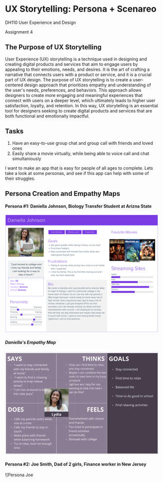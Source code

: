 # UX Storytelling: Persona + Scenareo
DH110 User Experience and Design

Assignment 4

## The Purpose of UX Storytelling
User Experience (UX) storytelling is a technique used in designing and creating digital products and services that aim to engage users by appealing to their emotions, needs, and desires. It is the art of crafting a narrative that connects users with a product or service, and it is a crucial part of UX design.
The purpose of UX storytelling is to create a user-centered design approach that prioritizes empathy and understanding of the user's needs, preferences, and behaviors. This approach allows designers to create more engaging and meaningful experiences that connect with users on a deeper level, which ultimately leads to higher user satisfaction, loyalty, and retention. In this way, UX storytelling is an essential tool for designers seeking to create digital products and services that are both functional and emotionally impactful.

## Tasks
1. Have an easy-to-use group chat and group call with friends and loved ones
2. Easily share a movie virtually, while being able to voice call and chat simultaniously

I want to make an app that is easy for people of all ages to complete. Lets take a look at some personas, and see if this app can help with some of their struggles.

## Persona Creation and Empathy Maps

#### Persona #1: Daniella Johnson, Biology Transfer Student at Arizna State
![Persona Daniella](Daniella.png)
##### Daniella's Empathy Map
![Empathy map Daniella](D_emp.png)

#### Persona #2: Joe Smith, Dad of 2 girls, Finance worker in New Jersey
![Persona Joe

